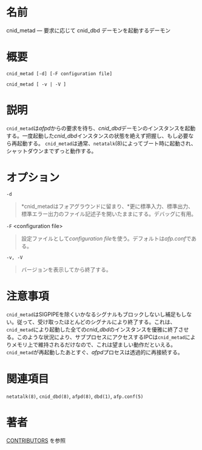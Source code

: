 # 名前

cnid_metad — 要求に応じて cnid_dbd デーモンを起動するデーモン

# 概要

`cnid_metad [-d] [-F configuration file]`

`cnid_metad [ -v | -V ]`

# 説明

`cnid_metad`は*afpd*からの要求を待ち、*cnid_dbd*デーモンのインスタンスを起動する。一度起動した*cnid_dbd*インスタンスの状態を絶えず把握し、もし必要なら再起動する。
`cnid_metad`は通常、`netatalk`(8)によってブート時に起動され、シャットダウンまでずっと動作する。

# オプション

`-d`

> *cnid_metadはフォアグラウンドに留まり、*更に標準入力、標準出力、標準エラー出力のファイル記述子を開いたままにする。デバッグに有用。

`-F` \<configuration file\>

> 設定ファイルとして*configuration
file*を使う。デフォルトは*afp.conf*である。

`-v, -V`

> バージョンを表示してから終了する。

# 注意事項

`cnid_metad`はSIGPIPEを除くいかなるシグナルもブロックしないし補足もしない。従って、受け取ったほとんどのシグナルにより終了する。これは、`cnid_metad`により起動した全ての*cnid_dbd*のインスタンスを優雅に終了させる。このような状況により、サブプロセスにアクセスするIPCは`cnid_metad`によりメモリ上で維持されるだけなので、これは望ましい動作だといえる。`cnid_metad`が再起動したあとすぐ、*afpd*プロセスは透過的に再接続する。

# 関連項目

`netatalk(8)`, `cnid_dbd(8)`, `afpd(8)`, `dbd(1)`, `afp.conf(5)`

# 著者

[CONTRIBUTORS](https://netatalk.io/contributors) を参照
